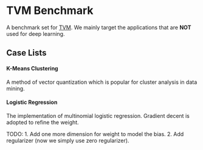 TVM Benchmark
==============================================
A benchmark set for [TVM](https://github.com/dmlc/tvm). We mainly target the applications that are **NOT** used for deep learning.


Case Lists
---------------
#### K-Means Clustering
A method of vector quantization which is popular for cluster analysis in data mining.

#### Logistic Regression
The implementation of multinomial logistic regression. Gradient decent is adopted to refine the weight.

TODO: 1. Add one more dimension for weight to model the bias.
      2. Add regularizer (now we simply use zero regularizer).

